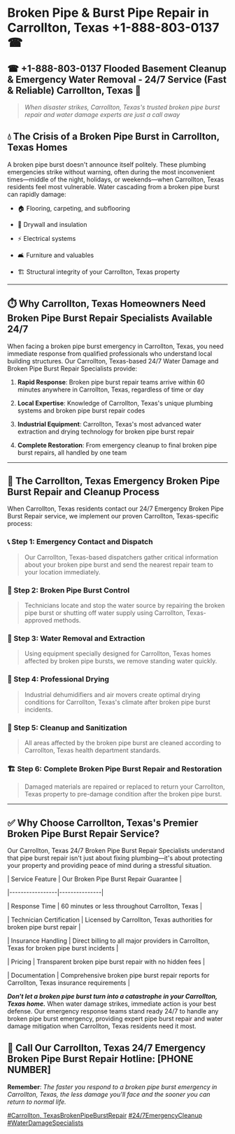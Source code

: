 # Broken Pipe & Burst Pipe Repair in Carrollton, Texas +1-888-803-0137 ☎
## ☎ +1-888-803-0137  Flooded Basement Cleanup & Emergency Water Removal - 24/7 Service (Fast & Reliable) Carrollton, Texas 🚨

> *When disaster strikes, Carrollton, Texas's trusted broken pipe burst repair and water damage experts are just a call away*

## 💧 The Crisis of a Broken Pipe Burst in Carrollton, Texas Homes

A broken pipe burst doesn't announce itself politely. These plumbing emergencies strike without warning, often during the most inconvenient times—middle of the night, holidays, or weekends—when Carrollton, Texas residents feel most vulnerable. Water cascading from a broken pipe burst can rapidly damage:

* 🏠 Flooring, carpeting, and subflooring
* 🧱 Drywall and insulation
* ⚡ Electrical systems
* 🛋️ Furniture and valuables
* 🏗️ Structural integrity of your Carrollton, Texas property

---

## ⏱️ Why Carrollton, Texas Homeowners Need Broken Pipe Burst Repair Specialists Available 24/7

When facing a broken pipe burst emergency in Carrollton, Texas, you need immediate response from qualified professionals who understand local building structures. Our Carrollton, Texas-based 24/7 Water Damage and Broken Pipe Burst Repair Specialists provide:

1. **Rapid Response**: Broken pipe burst repair teams arrive within 60 minutes anywhere in Carrollton, Texas, regardless of time or day
2. **Local Expertise**: Knowledge of Carrollton, Texas's unique plumbing systems and broken pipe burst repair codes
3. **Industrial Equipment**: Carrollton, Texas's most advanced water extraction and drying technology for broken pipe burst repair
4. **Complete Restoration**: From emergency cleanup to final broken pipe burst repairs, all handled by one team

---

## 🔧 The Carrollton, Texas Emergency Broken Pipe Burst Repair and Cleanup Process

When Carrollton, Texas residents contact our 24/7 Emergency Broken Pipe Burst Repair service, we implement our proven Carrollton, Texas-specific process:

### 📞 Step 1: Emergency Contact and Dispatch
> Our Carrollton, Texas-based dispatchers gather critical information about your broken pipe burst and send the nearest repair team to your location immediately.

### 🚿 Step 2: Broken Pipe Burst Control
> Technicians locate and stop the water source by repairing the broken pipe burst or shutting off water supply using Carrollton, Texas-approved methods.

### 🌊 Step 3: Water Removal and Extraction
> Using equipment specially designed for Carrollton, Texas homes affected by broken pipe bursts, we remove standing water quickly.

### 💨 Step 4: Professional Drying
> Industrial dehumidifiers and air movers create optimal drying conditions for Carrollton, Texas's climate after broken pipe burst incidents.

### 🧼 Step 5: Cleanup and Sanitization
> All areas affected by the broken pipe burst are cleaned according to Carrollton, Texas health department standards.

### 🏗️ Step 6: Complete Broken Pipe Burst Repair and Restoration
> Damaged materials are repaired or replaced to return your Carrollton, Texas property to pre-damage condition after the broken pipe burst.

---

## ✅ Why Choose Carrollton, Texas's Premier Broken Pipe Burst Repair Service?

Our Carrollton, Texas 24/7 Broken Pipe Burst Repair Specialists understand that pipe burst repair isn't just about fixing plumbing—it's about protecting your property and providing peace of mind during a stressful situation.

| Service Feature | Our Broken Pipe Burst Repair Guarantee |
|-----------------|---------------|
| Response Time | 60 minutes or less throughout Carrollton, Texas |
| Technician Certification | Licensed by Carrollton, Texas authorities for broken pipe burst repair |
| Insurance Handling | Direct billing to all major providers in Carrollton, Texas for broken pipe burst incidents |
| Pricing | Transparent broken pipe burst repair with no hidden fees |
| Documentation | Comprehensive broken pipe burst repair reports for Carrollton, Texas insurance requirements |

***Don't let a broken pipe burst turn into a catastrophe in your Carrollton, Texas home.*** When water damage strikes, immediate action is your best defense. Our emergency response teams stand ready 24/7 to handle any broken pipe burst emergency, providing expert pipe burst repair and water damage mitigation when Carrollton, Texas residents need it most.

## 📱 Call Our Carrollton, Texas 24/7 Emergency Broken Pipe Burst Repair Hotline: [PHONE NUMBER]

**Remember**: *The faster you respond to a broken pipe burst emergency in Carrollton, Texas, the less damage you'll face and the sooner you can return to normal life.*

[#Carrollton, TexasBrokenPipeBurstRepair](#) [#24/7EmergencyCleanup](#) [#WaterDamageSpecialists](#)